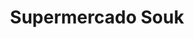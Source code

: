 ---
title: "Supermercado Souk"
url: /ciudad-autonoma-de-buenos-aires/supermercado-souk/
shop: supermercado
---
